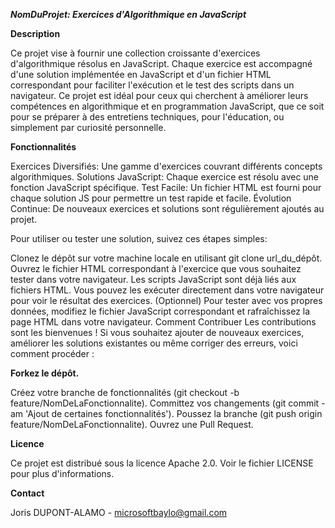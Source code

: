**_NomDuProjet: Exercices d'Algorithmique en JavaScript_**

**Description**


Ce projet vise à fournir une collection croissante d'exercices d'algorithmique résolus en JavaScript. Chaque exercice est accompagné d'une solution implémentée en JavaScript et d'un fichier HTML correspondant pour faciliter l'exécution et le test des scripts dans un navigateur. Ce projet est idéal pour ceux qui cherchent à améliorer leurs compétences en algorithmique et en programmation JavaScript, que ce soit pour se préparer à des entretiens techniques, pour l'éducation, ou simplement par curiosité personnelle.

**Fonctionnalités**


Exercices Diversifiés: Une gamme d'exercices couvrant différents concepts algorithmiques.
Solutions JavaScript: Chaque exercice est résolu avec une fonction JavaScript spécifique.
Test Facile: Un fichier HTML est fourni pour chaque solution JS pour permettre un test rapide et facile.
Évolution Continue: De nouveaux exercices et solutions sont régulièrement ajoutés au projet.


Pour utiliser ou tester une solution, suivez ces étapes simples:


Clonez le dépôt sur votre machine locale en utilisant git clone url_du_dépôt.
Ouvrez le fichier HTML correspondant à l'exercice que vous souhaitez tester dans votre navigateur.
Les scripts JavaScript sont déjà liés aux fichiers HTML. Vous pouvez les exécuter directement dans votre navigateur pour voir le résultat des exercices.
(Optionnel) Pour tester avec vos propres données, modifiez le fichier JavaScript correspondant et rafraîchissez la page HTML dans votre navigateur.
Comment Contribuer
Les contributions sont les bienvenues ! Si vous souhaitez ajouter de nouveaux exercices, améliorer les solutions existantes ou même corriger des erreurs, voici comment procéder :

**Forkez le dépôt.**


Créez votre branche de fonctionnalités (git checkout -b feature/NomDeLaFonctionnalite).
Committez vos changements (git commit -am 'Ajout de certaines fonctionnalités').
Poussez la branche (git push origin feature/NomDeLaFonctionnalite).
Ouvrez une Pull Request.


**Licence**


Ce projet est distribué sous la licence Apache 2.0. Voir le fichier LICENSE pour plus d'informations.

**Contact**


Joris DUPONT-ALAMO - microsoftbaylo@gmail.com
